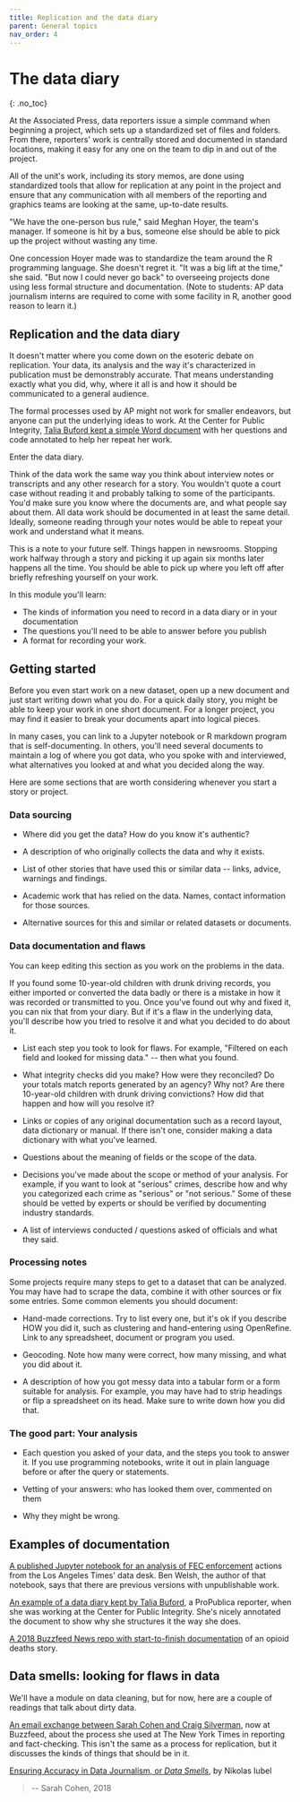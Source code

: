 ```yaml
---
title: Replication and the data diary
parent: General topics
nav_order: 4
---
```


<!-- Add Irena's documentation for the wildfire story. -->

# The data diary
{: .no_toc}


At the Associated Press, data reporters issue a simple command when beginning a project, which sets up a standardized set of files and folders. From there, reporters' work is centrally stored and documented in standard locations, making it easy for any one on the team to dip in and out of the project.

All of the unit's work, including its story memos, are done using standardized tools that allow for replication at any point in the project and ensure that any communication with all members of the reporting and graphics teams are looking at the same, up-to-date results.

"We have the one-person bus rule," said Meghan Hoyer, the team's manager. If someone is hit by a bus, someone else should be able to pick up the project without wasting any time.

One concession Hoyer made was to standardize the team around the R programming language. She doesn't regret it. "It was a big lift at the time," she said. "But now I could never go back" to overseeing projects done using less formal structure and documentation. (Note to students: AP data journalism interns are required to come with some facility in R, another good reason to learn it.)

## Replication and the data diary
It doesn't matter where you come down on the esoteric debate on replication. Your data, its analysis and the way it's characterized in publication must be demonstrably accurate. That means understanding exactly what you did, why, where it all is and how it should be communicated to a general audience.

The formal processes used by AP might not work for smaller endeavors, but anyone can put the underlying ideas to work. At the Center for Public Integrity, [Talia Buford kept a simple Word document]({{site.baseurl}}/assets/docs/TB_Data_Diary.pdf) with her questions and code annotated to help her repeat her work.

Enter the data diary.

Think of the data work the same way you think about interview notes or transcripts and any other research for a story. You wouldn't quote a court case without reading it and probably talking to some of the participants. You'd make sure you know where the documents are, and what people say about them. All data work should be documented in at least the same detail. Ideally, someone reading through your notes would be able to repeat your work and understand what it means.

 This is a note to your future self. Things happen in newsrooms. Stopping work halfway through a story and picking it up again six months later happens all the time. You should be able to pick up where you left off after briefly refreshing yourself on your work.

In this module you'll learn:

* The kinds of information you need to record in a data diary or in your documentation
* The questions you'll need to be able to answer before you publish
* A format for recording your work.

## Getting started

Before you even start work on a new dataset, open up a new document and just start writing down what you do. For a quick daily story, you might be able to keep your work in one short document. For a longer project, you may find it easier to break your documents apart into logical pieces.

In many cases, you can link to a Jupyter notebook or R markdown program that is self-documenting.  In others, you'll need several documents to maintain a log of where you got data, who you spoke with and interviewed, what alternatives you looked at and what you decided along the way.

Here are some sections that are worth considering whenever you start a story or project.

### Data sourcing

* Where did you get the data? How do you know it's authentic?

* A description of who originally collects the data and why it exists.

* List of other stories that have used this or similar data -- links, advice, warnings and findings.

* Academic work that has relied on the data. Names, contact information for those sources.

* Alternative sources for this and similar or related datasets or documents.

### Data documentation and  flaws

You can keep editing this section as you work on the problems in the data.

If you found some 10-year-old children with drunk driving records, you either imported or converted the data badly or there is a mistake in how it was recorded or transmitted to you. Once you've found out why and fixed it, you can nix that from your diary. But if it's a flaw in the underlying data, you'll describe how you tried to resolve it and what you decided to do about it.

* List each step you took to look for flaws. For example, "Filtered on each field and looked for missing data." -- then what you found.

* What integrity checks did you make? How were they reconciled? Do your totals match reports generated by an agency? Why not? Are there 10-year-old children with drunk driving convictions? How did that happen and how will you resolve it?

* Links or copies of any original documentation such as a record layout, data dictionary or manual. If there isn't one, consider making a data dictionary with what you've learned.

* Questions about the meaning of fields or the scope of the data.

* Decisions you've made about the scope or method of your analysis. For example, if you want to look at "serious" crimes, describe how and why you categorized each crime as "serious" or "not serious." Some of these should be vetted by experts or should be verified by documenting industry standards.

* A list of interviews conducted / questions asked of officials and what they said.

### Processing notes

Some projects require many steps to get to a dataset that can be analyzed. You may have had to scrape the data, combine it with other sources or fix some entries. Some common elements you should document:

* Hand-made corrections. Try to list every one, but it's ok if you describe HOW you did it, such as clustering and hand-entering using OpenRefine. Link to any spreadsheet, document or program you used.

* Geocoding. Note how many were correct, how many missing, and what you did about it.

* A description of how you got messy data into a tabular form or a form suitable for analysis. For example, you may have had to strip headings or flip a spreadsheet on its head. Make sure to write down how you did that.

### The good part: Your analysis

 * Each question you asked of your data, and the steps you took to answer it. If you use programming notebooks, write it out in plain language before or after the query or statements.

 * Vetting of your answers: who has looked them over, commented on them

 * Why they might be wrong.

## Examples of documentation

[A published Jupyter notebook for an analysis of FEC enforcement](http://nbviewer.jupyter.org/github/datadesk/ferc-enforcement-analysis/blob/master/02_analyze.ipynb) actions from the Los Angeles Times' data desk.  Ben Welsh, the author of that notebook, says that there are previous versions with unpublishable work.

[An example of a data diary kept by Talia Buford]({{site.baseurl}}/assets/docs/TB_Data_Diary.pdf), a ProPublica reporter, when she was working at the Center for Public Integrity. She's nicely annotated the document to show why she structures it the way she does.

[A 2018 Buzzfeed News repo with start-to-finish documentation](https://github.com/BuzzFeedNews/2018-05-fentanyl-and-cocaine-overdose-deaths) of an opioid deaths story.


## Data smells: looking for flaws in data

We'll have a  module on data cleaning, but for now, here are a couple of readings that talk about dirty data.

[An email exchange between Sarah Cohen and Craig Silverman]({{site.baseurl}}/assets/docs/bulletproof), now at Buzzfeed, about the process she used at The New York Times in reporting and fact-checking. This isn't the same as a process for replication, but it discusses the kinds of things that should be in it.

[Ensuring Accuracy in Data Journalism, or *Data Smells*](https://github.com/nikeiubel/data-smells/wiki/Ensuring-Accuracy-in-Data-Journalism), by Nikolas Iubel

> -- Sarah Cohen, 2018
